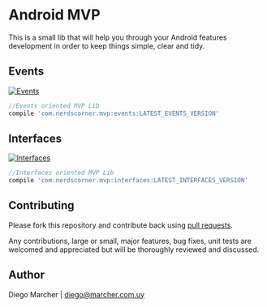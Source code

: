# Android MVP

This is a small lib that will help you through your Android features development in order to keep things simple, clear and tidy.

## Events
[![Events](https://api.bintray.com/packages/nerdscorrner/MVPLib/Events_Oriented_MVP_lib/images/download.svg) ](https://bintray.com/nerdscorrner/MVPLib/Events_Oriented_MVP_lib/_latestVersion)

```groovy
//Events oriented MVP Lib
compile 'com.nerdscorner.mvp:events:LATEST_EVENTS_VERSION'
```
## Interfaces
[![Interfaces](https://api.bintray.com/packages/nerdscorrner/MVPLib/Interfaces_Oriented_MVP_Lib/images/download.svg) ](https://bintray.com/nerdscorrner/MVPLib/Interfaces_Oriented_MVP_Lib/_latestVersion)

```groovy
//Interfaces oriented MVP Lib
compile 'com.nerdscorner.mvp:interfaces:LATEST_INTERFACES_VERSION'
```

## Contributing

Please fork this repository and contribute back using [pull requests](https://github.com/marcherdiego/android_mvp/pulls).

Any contributions, large or small, major features, bug fixes, unit tests are welcomed and appreciated but will be thoroughly reviewed and discussed.


## Author

Diego Marcher | diego@marcher.com.uy
